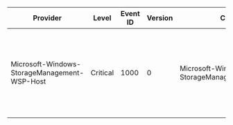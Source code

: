 Provider                                      |  Level     |  Event ID  |  Version  |  Channel                                          |  Task  |  Opcode  |  Keyword  |  Message
----------------------------------------------|------------|------------|-----------|---------------------------------------------------|--------|----------|-----------|----------------------------------------------------------------------------------------------------------------------------------------------------------------------------------------------------------------------------
Microsoft-Windows-StorageManagement-WSP-Host  |  Critical  |  1000      |  0        |  Microsoft-Windows-StorageManagement/Operational  |        |          |           |  A Windows Storage Provider failed to load.Provider:		{ProviderName}Provider DLL:	{ProviderDLL}Error Code:	{ErrorCode}Load Phase:	{LoadPhase}This failure is indicative of a bad installation, or a missing or corrupt DLL.